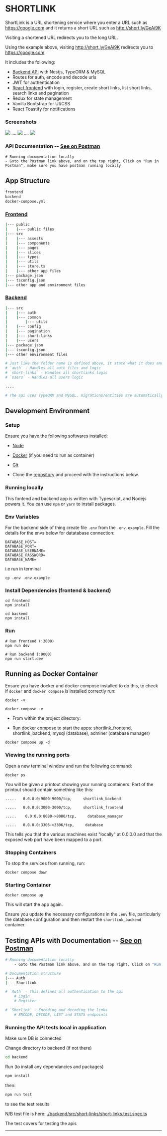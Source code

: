 # SHORTLINK

ShortLink is a URL shortening service where you enter a URL such as https://google.com and it returns a short URL such as http://short.ly/GeAi9K

Visiting a shortened URL redirects you to the long URL.

Using the example above, visiting http://short.ly/GeAi9K redirects you to https://google.com

It includes the following:
- [Backend API](./backend/) with Nestjs, TypeORM & MySQL
- Routes for auth, encode and decode urls
- JWT for authentication
- [React frontend](./frontend/) with login, register, create short links, list short links, search links and pagination
- Redux for state management
- Vanilla Bootstrap for UI/CSS
- React Toastify for notifications

### Screenshots
<img src="./frontend/public/shortlink-homepage.png" />
....
<img src="./frontend/public/shortlink-home-logged.png" />
....
<img src="./frontend/public/shortlink-about.png" />



### API Documentation -- [See on Postman](https://documenter.getpostman.com/view/13841071/2sB2j6AWbx)

```
# Running documentation locally
- Goto the Postman link above, and on the top right, Click on "Run in Postman", make sure you have postman running locally
```

## App Structure

```sh
frontend
backend
docker-compose.yml
```

### [Frontend](./frontend/)
```sh
|--- public
|    |--- public files
|--- src
|    |--- assests
|    |--- components
|    |--- pages
|    |--- slices
|    |--- types
|    |--- utils
|    |--- store.ts
|    |--- other app files
|--- package.json
|--- tsconfig.json
|--- other app and environment files
```

### [Backend](./backend/)
```sh
|--- src
|    |--- auth
|    |--- common
|        |--- utils
|    |--- config
|    |--- pagination
|    |--- short-links
|    |--- users
|--- package.json
|--- tsconfig.json
|--- other environment files

# Just like the folder name is defined above, it state what it does and handles in a modular form.
# `auth` - Handles all auth files and logic
# `short-links` - Handles all shortlinks logic
# `users` - Handles all users logic

....

# The api uses TypeORM and MySQL, migrations/entities are automatically loaded when app is started
```

## Development Environment

### Setup

Ensure you have the following softwares installed:

- [Node](https://nodejs.org)
- [Docker](https://docs.docker.com/install/) (if you need to run as container)
- [Git](https://www.atlassian.com/git/tutorials/install-git)

- Clone the [repository](https://github.com/sodiadrhain/shortlink.git) and proceed with the instructions below.


### Running locally

This fontend and backend app is written with Typescript, and Nodejs powers it. You can use `npm` or `yarn` to install packages.

### Env Variables

For the backend side of thing create file `.env` from the `.env.example`. Fill the details for the envs below for datatabase connection:

```
DATABASE_HOST=
DATABASE_PORT=
DATABASE_USERNAME=
DATABASE_PASSWORD=
DATABASE_NAME=
```

i.e run in terminal

```
cp .env .env.example
```

### Install Dependencies (frontend & backend)

```
cd frontend
npm install

cd backend
npm install
```

### Run

```
# Run frontend (:3000) 
npm run dev

# Run backend (:9000)
npm run start:dev
```

## Running as Docker Container

Ensure you have docker and docker compose installed to do this, to check if `docker` and `docker compose` is installed correctly run:

```
docker -v
```

```
docker-compose -v
```

- From within the project directory:

- Run docker compose to start the apps: shortlink_frontend, shortlink_backend, mysql (database), adminer (database manager)

```
docker compose up -d
```

### Viewing the running ports

Open a new terminal window and run the following command:

```
docker ps
```

You will be given a printout showing your running containers. Part of the printout should contain something like this:

```
.....   0.0.0.0:9000-9000/tcp,     shortlink_backend

```

```
.....   0.0.0.0:3000-3000/tcp,     shortlink_frontend

```

```
.....    0.0.0.0:8080->8080/tcp,     database_manager

```

```
.....   0.0.0.0:3306->3306/tcp,     database

```

This tells you that the various machines exist "locally" at 0.0.0.0 and that the exposed web port have been mapped to a port.

### Stopping Containers

To stop the services from running, run:

```
docker compose down
```

### Starting Container

```
docker compose up
```

This will start the app again.

Ensure you update the necessary configurations in the `.env` file, particularly the database configuration and then restart the `shortlink_backend` container.



## Testing APIs with Documentation -- [See on Postman](https://documenter.getpostman.com/view/13841071/2sB2j6AWbx)

```sh
# Running documentation locally
    - Goto the Postman link above, and on the top right, Click on "Run in Postman", make sure you have postman running locally

# Documentation structure
|--- Auth
|--- Shortlink

# `Auth` - This defines all authentication to the api
    # Login
    # Register

# `Shorlink` - Encoding and decoding the links
    # ENCODE, DECODE, LIST and STATS endpoints
```

### Running the API tests local in application

Make sure DB is connected

Change directory to backend (if not there)

```sh
cd backend
```

Run (to install any dependancies and packages)

```sh
npm install
```

then:

```sh
npm run test
```

to see the test results

N/B test file is here: [./backend/src/short-links/short-links.test.spec.ts](/backend/src/short-links/short-links.test.spec.ts)

The test covers for testing the apis
____________________________________________________________________________________________________________________________________________________________________